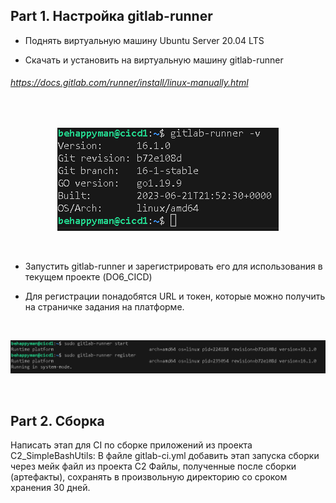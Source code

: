 ## Part 1. Настройка gitlab-runner

- Поднять виртуальную машину Ubuntu Server 20.04 LTS

- Скачать и установить на виртуальную машину gitlab-runner

###### https://docs.gitlab.com/runner/install/linux-manually.html

<center>
<br>

![version](./img/1.PNG)

<br>
</center>

- Запустить gitlab-runner и зарегистрировать его для использования в текущем проекте (DO6_CICD)

- Для регистрации понадобятся URL и токен, которые можно получить на страничке задания на платформе.

<center>
<br>

![version](./img/2.PNG)

<br>
</center>

## Part 2. Сборка

Написать этап для CI по сборке приложений из проекта C2_SimpleBashUtils:
В файле gitlab-ci.yml добавить этап запуска сборки через мейк файл из проекта C2
Файлы, полученные после сборки (артефакты), сохранять в произвольную директорию со сроком хранения 30 дней.


